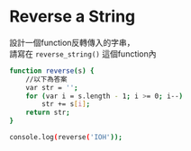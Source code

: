 # Reverse a String

設計一個function反轉傳入的字串，  
請寫在 ```reverse_string()``` 這個function內

```sh
function reverse(s) {
    //以下為答案
    var str = '';
    for (var i = s.length - 1; i >= 0; i--)
        str += s[i];
    return str;
}

console.log(reverse('IOH'));
```
